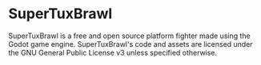 # SuperTuxBrawl
SuperTuxBrawl is a free and open source platform fighter made using the Godot game engine.
SuperTuxBrawl's code and assets are licensed under the GNU General Public License v3 unless specified otherwise.